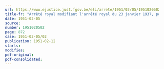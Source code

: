 ```yaml
---
url: https://www.ejustice.just.fgov.be/eli/arrete/1951/02/05/1951020502/justel
title-fr: "Arrêté royal modifiant l'arrêté royal du 23 janvier 1937, portant création et organisation des caisses spéciales de compensation des administrations communales, établissements publics qui en dépendent et associations de communes"
date: 1951-02-05
source:
number: 1951020502
page: 872
case: 1951-02-05/02
publication: 1951-02-12
starts:
modifies:
pdf-original:
pdf-consolidated:
---
```


